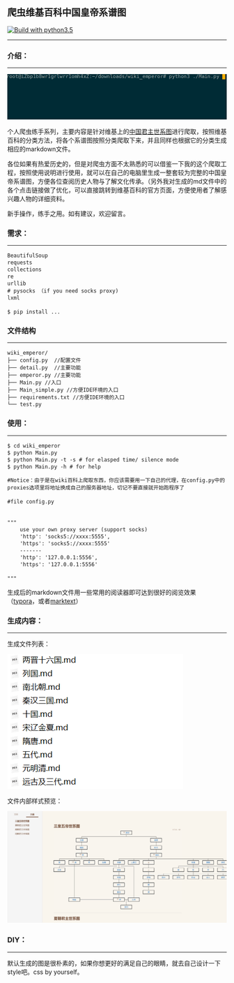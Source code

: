 ## 爬虫维基百科中国皇帝系谱图

[![Build with python3.5](https://img.shields.io/badge/build%20with-python%203.5-green.svg)](https://www.python.org/downloads/release/python-350/)

---

### 介绍：

---

![2](https://raw.githubusercontent.com/SimonHu-HN/GoPic_Private/master/img/2.gif)

个人爬虫练手系列，主要内容是针对维基上的[中国君主世系图](https://zh.wikipedia.org/wiki/%E4%B8%AD%E5%9B%BD%E5%90%9B%E4%B8%BB%E4%B8%96%E7%B3%BB%E5%9B%BE)进行爬取，按照维基百科的分类方法，将各个系谱图按照分类爬取下来，并且同样也根据它的分类生成相应的markdown文件。

各位如果有热爱历史的，但是对爬虫方面不太熟悉的可以借鉴一下我的这个爬取工程，按照使用说明进行使用，就可以在自己的电脑里生成一整套较为完整的中国皇帝系谱图，方便各位查阅历史人物与了解文化传承。（另外我对生成的md文件中的各个点击链接做了优化，可以直接跳转到维基百科的官方页面，方便使用者了解感兴趣人物的详细资料。

新手操作，练手之用。如有建议，欢迎留言。

### 需求：

---

```
BeautifulSoup 
requests
collections
re
urllib
# pysocks （if you need socks proxy)
lxml 

$ pip install ...
```

### 文件结构

---

```
wiki_emperor/
├── config.py  //配置文件
├── detail.py  //主要功能
├── emperor.py //主要功能
├── Main.py //入口
├── Main_simple.py //方便IDE环境的入口
├── requirements.txt //方便IDE环境的入口
└── test.py

```

### 使用：

---

```
$ cd wiki_emperor
$ python Main.py
$ python Main.py -t -s # for elasped time/ silence mode
$ python Main.py -h # for help
```

```
#Notice：由于是在wiki百科上爬取东西，你应该需要用一下自己的代理，在config.py中的proxies选项里将地址换成自己的服务器地址，切记不要直接就开始跑程序了

#file config.py


"""
    use your own proxy server (support socks)
    'http': 'socks5://xxxx:5555',
    'https': 'socks5://xxxx:5555'
    -------
    'http': '127.0.0.1:5556',
    'https': '127.0.0.1:5556'

"""

```

生成后的markdown文件用一些常用的阅读器即可达到很好的阅览效果（[typora](https://www.typora.io/)，或者[marktext](https://github.com/marktext/marktext/releases)）

### 生成内容：

---

生成文件列表：

![image-20200519195624827](https://raw.githubusercontent.com/SimonHu-HN/GoPic_Private/master/img/image-20200519195624827.png)

文件内部样式预览：

![image-20200519195711665](https://raw.githubusercontent.com/SimonHu-HN/GoPic_Private/master/img/image-20200519195711665.png)

### DIY：

---

默认生成的图是很朴素的，如果你想更好的满足自己的眼睛，就去自己设计一下style吧。css by yourself。